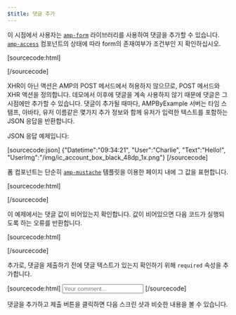 ```yaml
---
$title: 댓글 추가
---
```


<amp-img src="/static/img/comment.png" alt="Add comment" height="325" width="300"></amp-img>

이 시점에서 사용자는 [`amp-form`](../../../../documentation/components/reference/amp-form.md) 라이브러리를 사용하여 댓글을 추가할 수 있습니다. [`amp-access`](../../../../documentation/components/reference/amp-access.md) 컴포넌트의 상태에 따라 form의 존재여부가 조건부인 지 확인하십시오.

[sourcecode:html]
<form amp-access="loggedIn" amp-access-hide method="post" action-xhr="<%host%>/samples_templates/comment_section/submit-comment-xhr" target="_top">
[/sourcecode]

XHR이 아닌 액션은 AMP의 POST 메서드에서 허용하지 않으므로, POST 메서드와 XHR 액션을 정의합니다. 데모에서 이후에 댓글을 계속 사용하지 않기 때문에 댓글은 그 시점에만 추가할 수 있습니다.
댓글이 추가될 때마다, AMPByExample 서버는 타임 스탬프, 아바타, 유저 이름같은 몇가지 추가 정보와 함께 유저가 입력한 텍스트를 포함하는 JSON 응답을 반환합니다.

JSON 응답 예제입니다:

[sourcecode:json]
{"Datetime":"09:34:21",
"User":"Charlie",
"Text":"Hello!",
"UserImg":"/img/ic_account_box_black_48dp_1x.png"}
[/sourcecode]

폼 컴포넌트는 단순히 [`amp-mustache`](../../../../documentation/components/reference/amp-mustache.md) 템플릿을 이용한 페이지 내에 그 값을 표현합니다.

[sourcecode:html]
<div submit-success>
  <template type="amp-mustache">
    <div class="comment-user">
      <amp-img width="44" class="user-avatar" height="44" alt="user" src="{{UserImg}}"></amp-img>
      <div class="card comment">
        <p><span class="user">{{User}}</span> <span class="date">{{Datetime}}</span></p>
        <p>{{Text}}</p>
      </div>
    </div>
  </template>
</div>
[/sourcecode]

이 예제에서는 댓글 값이 비어있는지 확인합니다. 값이 비어있으면 다음 코드가 실행되도록 하는 오류를 반환합니다.

[sourcecode:html]
<div submit-error>
  <template type="amp-mustache">
    Error! Looks like something went wrong with your comment, please try to submit it again.
  </template>
</div>
[/sourcecode]

추가로, 댓글을 제출하기 전에 댓글 텍스트가 있는지 확인하기 위해 `required` 속성을 추가합니다.

<amp-img src="/static/img/enforce-comment.png" alt="Enforce comment" height="325" width="300"></amp-img>

[sourcecode:html]
<input type="text" class="data-input" name="text" placeholder="Your comment..." required>
[/sourcecode]

댓글을 추가하고 제출 버튼을 클릭하면 다음 스크린 샷과 비슷한 내용을 볼 수 있습니다.

<amp-img src="/static/img/logout-button.png" alt="Comment added" height="352" width="300"></amp-img>
